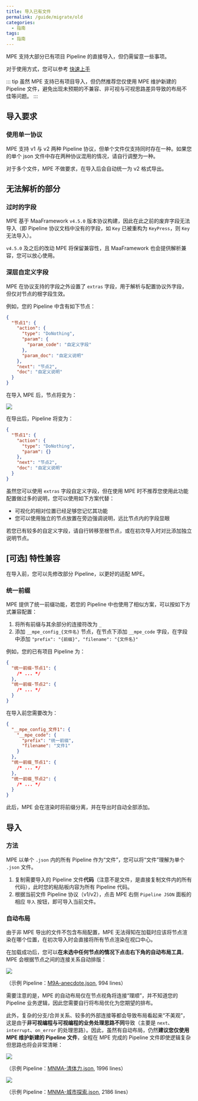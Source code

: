 ```yaml
---
title: 导入已有文件
permalink: /guide/migrate/old
categories:
  - 指南
tags:
  - 指南
---
```


MPE 支持大部分已有项目 Pipeline 的直接导入，但仍需留意一些事项。

对于使用方式，您可以参考 [快速上手](/guide/start/quick-start)

::: tip
虽然 MPE 支持已有项目导入，但仍然推荐您仅使用 MPE 维护新建的 Pipeline 文件，避免出现未预期的不兼容、非可视与可视思路差异导致的布局不佳等问题。
:::

## 导入要求

### 使用单一协议

MPE 支持 v1 与 v2 两种 Pipeline 协议，但单个文件仅支持同时存在一种。如果您的单个 json 文件中存在两种协议混用的情况，请自行调整为一种。

对于多个文件，MPE 不做要求，在导入后会自动统一为 v2 格式导出。

## 无法解析的部分

### 过时的字段

MPE 基于 MaaFramework `v4.5.0` 版本协议构建，因此在此之前的废弃字段无法导入（即 Pipeline 协议文档中没有的字段，如 `Key` 已被重构为 `KeyPress`，则 `Key` 无法导入）。

`v4.5.0` 及之后的改动 MPE 将保留兼容性，且 MaaFramework 也会提供解析兼容，您可以放心使用。

### 深层自定义字段

MPE 在协议支持的字段之外设置了 `extras` 字段，用于解析与配置协议外字段，但仅对节点的根字段生效。

例如，您的 Pipeline 中含有如下节点：

```json
{
  "节点1": {
    "action": {
      "type": "DoNothing",
      "param": {
        "param_code": "自定义字段"
      },
      "param_doc": "自定义说明"
    },
    "next": "节点2",
    "doc": "自定义说明"
  }
}
```

在导入 MPE 后，节点将变为：

![](/images/migrate/额外字段.png)

在导出后，Pipeline 将变为：

```json
{
  "节点1": {
    "action": {
      "type": "DoNothing",
      "param": {}
    },
    "next": "节点2",
    "doc": "自定义说明"
  }
}
```

虽然您可以使用 `extras` 字段自定义字段，但在使用 MPE 时不推荐您使用此功能配置做过多的说明，您可以使用如下方案代替：

- 可视化的相对位置已经足够您记忆其功能
- 您可以使用独立的节点放置在旁边强调说明，远比节点内的字段显眼

若您已有较多的自定义字段，请自行转移至根节点，或在初次导入时对比添加独立说明节点。

## [可选] 特性兼容

在导入前，您可以先修改部分 Pipeline，以更好的适配 MPE。

### 统一前缀

MPE 提供了统一前缀功能，若您的 Pipeline 中也使用了相似方案，可以按如下方式兼容配置：

1. 将所有前缀与其余部分的连接符改为 `_`
2. 添加 `__mpe_config_{文件名}` 节点，在节点下添加 `__mpe_code` 字段，在字段中添加 `"prefix": "{前缀}", "filename": "{文件名}"`

例如，您的已有项目 Pipeline 为：

```json
{
  "统一前缀-节点1": {
    /* ... */
  },
  "统一前缀-节点2": {
    /* ... */
  }
}
```

在导入前您需要改为：

```json
{
  "__mpe_config_文件1": {
    "__mpe_code": {
      "prefix": "统一前缀",
      "filename": "文件1"
    }
  },
  "统一前缀_节点1": {
    /* ... */
  },
  "统一前缀_节点2": {
    /* ... */
  }
}
```

此后，MPE 会在渲染时将前缀分离，并在导出时自动全部添加。

## 导入

### 方法

MPE 以单个 `.json` 内的所有 Pipeline 作为“文件”，您可以将“文件”理解为单个 `.json` 文件。

1. 复制需要导入的 Pipeline 文件**代码**（注意不是文件，是直接复制文件内的所有代码），此时您的粘贴板内容为所有 Pipeline 代码。
2. 根据当前文件 Pipeline 协议（v1/v2），点击 MPE 右侧 `Pipeline JSON` 面板的相应 `导入` 按钮，即可导入当前文件。

### 自动布局

由于非 MPE 导出的文件不包含布局配置，MPE 无法得知在加载时应该将节点渲染在哪个位置，在初次导入时会直接将所有节点渲染在视口中心。

在加载成功后，您可以**在未选中任何节点的情况下点击右下角的自动布局工具**，MPE 会根据节点之间的连接关系自动排版：

![](/images/migrate/自动布局.gif)

（示例 Pipeline：[M9A-anecdote.json](https://github.com/MAA1999/M9A/blob/v3.11.8/assets/resource/base/pipeline/anecdote.json), 994 lines）

需要注意的是，MPE 的自动布局仅在节点视角将连接“理顺”，并不知道您的 Pipeline 业务逻辑，因此您需要自行将布局优化为您期望的排布。

此外，复杂的分支/合并关系、较多的外部连接等都会导致布局看起来“不美观”，这是由于**非可视编程与可视编程的业务处理思路不同**导致（主要是 `next`、`interrupt`、`on_error` 的处理思路）。因此，虽然有自动布局，仍然**建议您仅使用 MPE 维护新建的 Pipeline 文件**，全程在 MPE 完成的 Pipeline 文件即使逻辑复杂但思路也将会非常清晰：

![](/images/migrate/布局展示1.png)

（示例 Pipeline：[MNMA-清体力.json](https://github.com/kqcoxn/MaaNewMoonAccompanying/blob/v2.2.3/assets/resource/base/pipeline/%E6%97%A5%E5%B8%B8%E6%B4%BB%E5%8A%A8/%E6%B8%85%E4%BD%93%E5%8A%9B.json), 1996 lines）

![](/images/migrate/布局展示2.png)

（示例 Pipeline：[MNMA-城市探索.json](https://github.com/kqcoxn/MaaNewMoonAccompanying/blob/v2.2.3/assets/resource/base/pipeline/%E6%97%A5%E5%B8%B8%E6%B4%BB%E5%8A%A8/%E5%9F%8E%E5%B8%82%E6%8E%A2%E7%B4%A2.json), 2186 lines）
